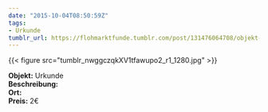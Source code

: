 ```yaml
---
date: "2015-10-04T08:50:59Z"
tags:
- Urkunde
tumblr_url: https://flohmarktfunde.tumblr.com/post/131476064708/objekt-urkunde-beschreibung-lorem-ipsum-ort
---
```

 {{< figure src="tumblr_nwggczqkXV1tfawupo2_r1_1280.jpg" >}}  

**Objekt:** Urkunde  
**Beschreibung:**   
**Ort:**   
**Preis:** 2€
